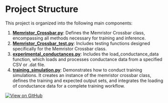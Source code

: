 # Project Structure

This project is organized into the following main components:

1. **[Memristor_Crossbar.py](memristor_crossbar/Memristor_Crossbar.py)**: Defines the Memristor Crossbar class, encompassing all methods necessary for training and inference.
2. **[Memristor_Crossbar_test.py](memristor_crossbar/Memristor_Crossbar_test.py)**: Includes testing functions designed specifically for the Memristor Crossbar class.
3. **[experimental_conductances.py](memristor_crossbar/experimental_conductances.py)**: Includes the load_conductance_data function, which loads and processes conductance data from a specified CSV or .dat file.
4. **[training_simulation.py](memristor_crossbar/training_simulation.py)**: Demonstrates how to conduct training simulations. It creates an instance of the memristor crossbar class, defines the training and expected output sets, and integrates the loading of conductance data for a complete training workflow.

<div class="github-badge">
<a href="https://github.com/cateru/Memristor_Crossbar_Training_Class">
    <img src="https://img.shields.io/badge/View_on-GitHub-blue?logo=github&style=for-the-badge" alt="View on GitHub">
</a>
</div>